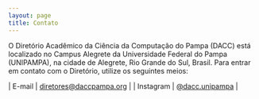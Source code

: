 ```yaml
---
layout: page
title: Contato
---
```


O Diretório Acadêmico da Ciência da Computação do Pampa (DACC) está localizado no Campus Alegrete da Universidade Federal do Pampa (UNIPAMPA), na cidade de Alegrete, Rio Grande do Sul, Brasil. Para entrar em contato com o Diretório, utilize os seguintes meios:

| <i class="icon-mail"></i> E-mail | [dir&#101;to&#114;&#101;s&#64;dacc&#112;ampa&#46;&#111;rg](m&#97;ilto&#58;&#37;64%6&#57;r%6&#53;tores&#64;da&#99;cpam%70a%2Eorg) |
| <i class="icon-instagram"></i> Instagram | [@dacc.unipampa](https://www.instagram.com/dacc.unipampa/) |
